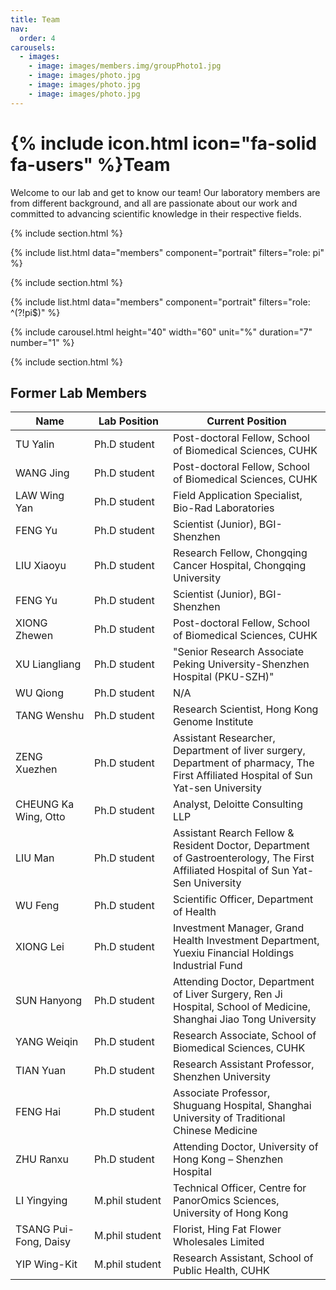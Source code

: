 ```yaml
---
title: Team
nav:
  order: 4
carousels:
  - images: 
    - image: images/members.img/groupPhoto1.jpg
    - image: images/photo.jpg
    - image: images/photo.jpg
    - image: images/photo.jpg
---
```


# {% include icon.html icon="fa-solid fa-users" %}Team


Welcome to our lab and get to know our team! Our laboratory members are from different background, and all are passionate about our work and committed to advancing scientific knowledge in their respective fields. 


{% include section.html %}

{% include list.html data="members" component="portrait" filters="role: pi" %}

{% include section.html %}

{% include list.html data="members" component="portrait" filters="role: ^(?!pi$)" %}


{% include carousel.html height="40" width="60" unit="%" duration="7" number="1" %}


{% include section.html %}

## Former Lab Members 


<table style="width:100%">
<colgroup>
<col width="25%" />
<col width="25%" />
<col width="50%" />
</colgroup>
<thead>
<tr class="header">
<th>Name</th>
<th>Lab Position</th>
<th>Current Position</th>
</tr>
</thead>
<tbody>
<tr>
<td markdown="span">TU Yalin</td>
<td markdown="span">Ph.D student</td>
<td markdown="span">Post-doctoral Fellow, School of Biomedical Sciences, CUHK</td>
</tr>
<tr>
<td markdown="span">WANG Jing</td>
<td markdown="span">Ph.D student</td>
<td markdown="span">Post-doctoral Fellow, School of Biomedical Sciences, CUHK</td>
</tr>
<tr>
<td markdown="span">LAW Wing Yan</td>
<td markdown="span">Ph.D student</td>
<td markdown="span">Field Application Specialist, Bio-Rad Laboratories</td>
</tr>
<tr>
<td markdown="span">FENG Yu</td>
<td markdown="span">Ph.D student</td>
<td markdown="span">Scientist (Junior), BGI-Shenzhen</td>
</tr>
<tr>
<td markdown="span">LIU Xiaoyu</td>
<td markdown="span">Ph.D student</td>
<td markdown="span">Research Fellow, Chongqing Cancer Hospital, Chongqing University</td>
</tr>
<tr>
<td markdown="span">FENG Yu</td>
<td markdown="span">Ph.D student</td>
<td markdown="span">Scientist (Junior), BGI-Shenzhen</td>
</tr>
<tr>
<td markdown="span">XIONG Zhewen</td>
<td markdown="span">Ph.D student</td>
<td markdown="span">Post-doctoral Fellow, School of Biomedical Sciences, CUHK</td>
</tr>
<tr>
<td markdown="span">XU Liangliang</td>
<td markdown="span">Ph.D student</td>
<td markdown="span">"Senior Research Associate Peking University-Shenzhen Hospital (PKU-SZH)"</td>
</tr>
<tr>
<td markdown="span">WU Qiong</td>
<td markdown="span">Ph.D student</td>
<td markdown="span">N/A</td>
</tr>
<tr>
<td markdown="span">TANG Wenshu</td>
<td markdown="span">Ph.D student</td>
<td markdown="span">Research Scientist, Hong Kong Genome Institute</td>
</tr>
<tr>
<td markdown="span">ZENG Xuezhen</td>
<td markdown="span">Ph.D student</td>
<td markdown="span">Assistant Researcher, Department of liver surgery, Department of pharmacy, The First Affiliated Hospital of Sun Yat-sen University</td>
</tr>
<tr>
<td markdown="span">CHEUNG Ka Wing, Otto</td>
<td markdown="span">Ph.D student</td>
<td markdown="span">Analyst, Deloitte Consulting LLP</td>
</tr>
<tr>
<td markdown="span">LIU Man</td>
<td markdown="span">Ph.D student</td>
<td markdown="span">Assistant Rearch Fellow & Resident Doctor, Department of Gastroenterology, The First Affiliated Hospital of Sun Yat-Sen University</td>
</tr>
<tr>
<td markdown="span">WU Feng</td>
<td markdown="span">Ph.D student</td>
<td markdown="span">Scientific Officer, Department of Health</td>
</tr>
<tr>
<td markdown="span">XIONG Lei</td>
<td markdown="span">Ph.D student</td>
<td markdown="span"> Investment Manager, Grand Health Investment Department, Yuexiu Financial Holdings Industrial Fund</td>
</tr>
<tr>
<td markdown="span">SUN Hanyong</td>
<td markdown="span">Ph.D student</td>
<td markdown="span">Attending Doctor, Department of Liver Surgery, Ren Ji Hospital, School of Medicine, Shanghai Jiao Tong University</td>
</tr>
<tr>
<td markdown="span">YANG Weiqin</td>
<td markdown="span">Ph.D student</td>
<td markdown="span">Research Associate, School of Biomedical Sciences, CUHK</td>
</tr>
<tr>
<td markdown="span">TIAN Yuan</td>
<td markdown="span">Ph.D student</td>
<td markdown="span">Research Assistant Professor, Shenzhen University</td>
</tr>
<tr>
<td markdown="span">FENG Hai</td>
<td markdown="span">Ph.D student</td>
<td markdown="span">Associate Professor, Shuguang Hospital, Shanghai University of Traditional Chinese Medicine</td>
</tr>
<tr>
<td markdown="span">ZHU Ranxu</td>
<td markdown="span">Ph.D student</td>
<td markdown="span">Attending Doctor, University of Hong Kong – Shenzhen Hospital </td>
</tr>
<tr>
<td markdown="span">LI Yingying</td>
<td markdown="span">M.phil student</td>
<td markdown="span">Technical Officer, Centre for PanorOmics Sciences, University of Hong Kong</td>
</tr>
<tr>
<td markdown="span">TSANG Pui-Fong, Daisy</td>
<td markdown="span">M.phil student</td>
<td markdown="span">Florist, Hing Fat Flower Wholesales Limited</td>
</tr>
<tr>
<td markdown="span">YIP Wing-Kit</td>
<td markdown="span">M.phil student</td>
<td markdown="span">Research Assistant, School of Public Health, CUHK</td>
</tr>
</tbody>
</table>